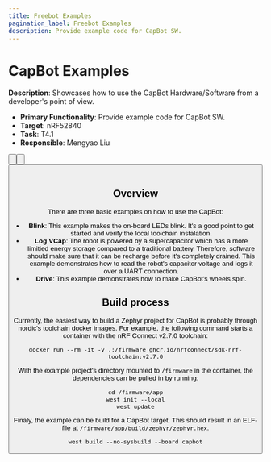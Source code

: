 ```yaml
---
title: Freebot Examples
pagination_label: Freebot Examples
description: Provide example code for CapBot SW.
---
```


# CapBot Examples

**Description**: Showcases how to use the CapBot Hardware/Software from a developer's point of view.

* **Primary Functionality**: Provide example code for CapBot SW.
* **Target**: nRF52840
* **Task**: T4.1
* **Responsible**: Mengyao Liu

<Button label="🔗 KULeuven-CapBot/example-blink repository" link="https://github.com/KULeuven-CapBot/example-blink" block /><br />
<Button label="🔗 KULeuven-CapBot/example-log-vcap repository" link="https://github.com/KULeuven-CapBot/example-log-vcap" block /><br />
<Button label="🔗 openswarm-eu/example-drive repository" link="https://github.com/openswarm-eu/freebot-example" block /><br />

## Overview

There are three basic examples on how to use the CapBot:

- **Blink**:
  This example makes the on-board LEDs blink.
  It's a good point to get started and verify the local toolchain instalation.
- **Log VCap**:
  The robot is powered by a supercapacitor which has a more limitied energy storage compared to a traditional battery.
  Therefore, software should make sure that it can be recharge before it's completely drained.
  This example demonstrates how to read the robot's capacitor voltage and logs it over a UART connection.
- **Drive**:
  This example demonstrates how to make CapBot's wheels spin.

## Build process

Currently, the easiest way to build a Zephyr project for CapBot is probably through nordic's toolchain docker images.
For example, the following command starts a container with the nRF Connect v2.7.0 toolchain:

```console
docker run --rm -it -v .:/firmware ghcr.io/nrfconnect/sdk-nrf-toolchain:v2.7.0
```

With the example project's directory mounted to `/firmware` in the container, the dependencies can be pulled in by running:
```console
cd /firmware/app
west init --local
west update
```

Finaly, the example can be build for a CapBot target. This should result in an ELF-file at `/firmware/app/build/zephyr/zephyr.hex`.
```console
west build --no-sysbuild --board capbot
```

